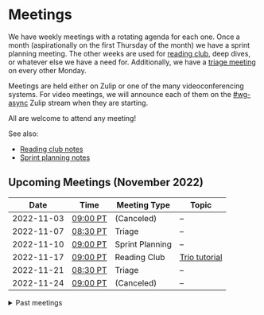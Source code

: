 # Meetings

We have weekly meetings with a rotating agenda for each one.
Once a month (aspirationally on the first Thursday of the month) we have a sprint planning meeting.
The other weeks are used for [reading club], deep dives, or whatever else we have a need for.
Additionally, we have a [triage meeting] on every other Monday.

Meetings are held either on Zulip or one of the many videoconferencing systems.
For video meetings, we will announce each of them on the [#wg-async] Zulip stream when they are starting.

All are welcome to attend any meeting!

See also:

* [Reading club notes][reading club]
* [Sprint planning notes](https://hackmd.io/gPgXC4fsTZOgOnd-Bwhoag?view)

## Upcoming Meetings (November 2022)

| Date       | Time       | Meeting Type    | Topic |
|------------|------------|-----------------|-------|
| 2022-11-03 | [09:00 PT] | (Canceled)      | –
| 2022-11-07 | [08:30 PT] | Triage          | –
| 2022-11-10 | [09:00 PT] | Sprint Planning | –
| 2022-11-17 | [09:00 PT] | Reading Club    | [Trio tutorial](https://trio.readthedocs.io/en/stable/tutorial.html)
| 2022-11-21 | [08:30 PT] | Triage          | –
| 2022-11-24 | [09:00 PT] | (Canceled)      | –

<details>
<summary>Past meetings</summary>

## October 2022

| Date       | Time       | Meeting Type    | Topic | Notes |
|------------|------------|-----------------|-------|-------|
| 2022-10-06 | [09:00 PT] | Sprint Planning | –
| 2022-10-10 | [08:30 PT] | Triage          | –
| 2022-10-13 | [09:00 PT] | Reading Club    | [How nextest uses tokio (and generally why async rust)](https://sunshowers.io/posts/nextest-and-tokio-1/) | [notes](https://hackmd.io/yYSKcetFSwuH-n8KAOYkxQ)
| 2022-10-20 | [09:00 PT] | Reading Club    | [Language feature: in-place construction](https://y86-dev.github.io/blog/safe-pinned-initialization/in-place.html) | [notes](https://hackmd.io/XfeniruATrq-gY5qOQ32yg?view)
| 2022-10-24 | [08:30 PT] | Triage          | –
| 2022-10-27 | [09:00 PT] | Reading Club    | [RFC 3318, Field Projection](https://github.com/y86-dev/rfcs/blob/field-projection/text/3318-field-projection.md) | [notes](https://hackmd.io/79TICQb0SPWCIcz02IiWaA?view)
  
## September 2022

| Date       | Time       | Meeting Type    | Topic |
|------------|------------|-----------------|-------|
| 2022-09-01 | [09:00 PT] | Reading Club    | [A look back at asynchronous Rust](https://tomaka.medium.com/a-look-back-at-asynchronous-rust-d54d63934a1c) ([notes](https://hackmd.io/RRVC9tDVQZSKgs9JNbo5LQ))
| 2022-09-08 | [09:00 PT] | Sprint Planning | [Sprint](https://hackmd.io/gPgXC4fsTZOgOnd-Bwhoag?view#2022-09-08---2022-10-06)
| 2022-09-12 | [08:30 PT] | Triage          | –
| 2022-09-15 | [09:00 PT] | Reading Club    | [Futures concurrency 3](https://blog.yoshuawuyts.com/futures-concurrency-3/)
| 2022-09-22 | [09:00 PT] | Reading Club    | [Async/await in Swift](https://github.com/apple/swift-evolution/blob/main/proposals/0296-async-await.md)
| 2022-09-26 | [08:30 PT] | Triage          | –
| 2022-09-29 | [09:00 PT] | Deep Dive       | Async I/O Traits

</details>

[reading club]: https://hackmd.io/6kSbmyggT6eAy5uvdB6srA?both
[triage meeting]: ./triage.md
[08:30 PT]: https://dateful.com/time-zone-converter?t=830am&tz2=PST-PDT-Pacific-Time
[09:00 PT]: https://dateful.com/time-zone-converter?t=9am&tz2=PST-PDT-Pacific-Time
[#wg-async]: https://rust-lang.zulipchat.com/#narrow/stream/187312-wg-async

